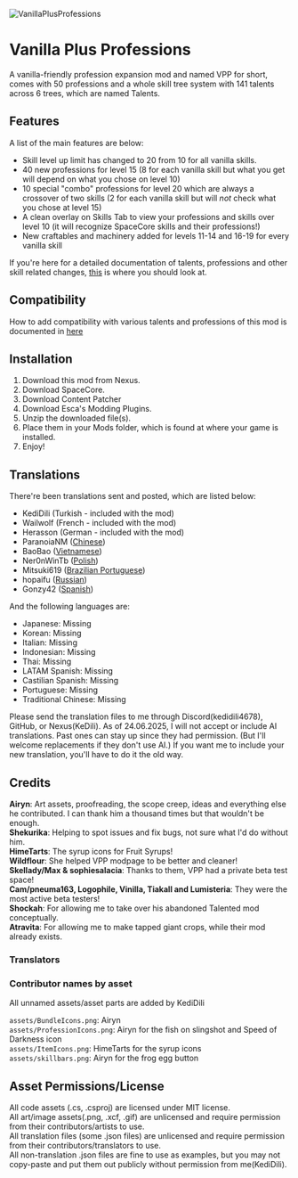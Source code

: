 ![VanillaPlusProfessions](https://github.com/user-attachments/assets/83117448-8b91-4955-8e08-5bca3e727c8a)

# Vanilla Plus Professions
A vanilla-friendly profession expansion mod and named VPP for short, comes with 50 professions and a whole skill tree system with 141 talents across 6 trees, which are named Talents.

## Features
A list of the main features are below:

- Skill level up limit has changed to 20 from 10 for all vanilla skills.
- 40 new professions for level 15 (8 for each vanilla skill but what you get will depend on what you chose on level 10)
- 10 special "combo" professions for level 20 which are always a crossover of two skills (2 for each vanilla skill but will *not* check what you chose at level 15)
- A clean overlay on Skills Tab to view your professions and skills over level 10 (it will recognize SpaceCore skills and their professions!)
- New craftables and machinery added for levels 11-14 and 16-19 for every vanilla skill

If you're here for a detailed documentation of talents, professions and other skill related changes, [this](https://github.com/KediDili/VanillaPlusProfessions/blob/main/features.md) is where you should look at.

## Compatibility
How to add compatibility with various talents and professions of this mod is documented in [here](https://github.com/KediDili/VanillaPlusProfessions/blob/main/compatibility.md)

## Installation
1) Download this mod from Nexus.
2) Download SpaceCore.
3) Download Content Patcher
4) Download Esca's Modding Plugins.
5) Unzip the downloaded file(s).
6) Place them in your Mods folder, which is found at where your game is installed.
7) Enjoy!

## Translations
There're been translations sent and posted, which are listed below:
- KediDili (Turkish - included with the mod)
- Wailwolf (French - included with the mod)
- Herasson (German - included with the mod)
- ParanoiaNM ([Chinese](https://www.nexusmods.com/stardewvalley/mods/30374)﻿)
- BaoBao ([Vietnamese](https://www.nexusmods.com/stardewvalley/mods/30513))
- Ner0nWinTb ([Polish](https://www.nexusmods.com/stardewvalley/mods/30494)﻿)
- Mitsuki619 ([Brazilian Portuguese](https://www.nexusmods.com/stardewvalley/mods/30320﻿))
- hopaifu ([Russian](https://www.nexusmods.com/stardewvalley/mods/30572)﻿)
- Gonzy42 ([Spanish](https://www.nexusmods.com/stardewvalley/mods/30338﻿))

And the following languages are:
- Japanese: Missing
- Korean: Missing
- Italian: Missing
- Indonesian: Missing
- Thai: Missing
- LATAM Spanish: Missing
- Castilian Spanish: Missing
- Portuguese: Missing
- Traditional Chinese: Missing

Please send the translation files to me through Discord(kedidili4678), GitHub, or Nexus(KeDili).
As of 24.06.2025, I will not accept or include AI translations. Past ones can stay up since they had permission. (But I'll welcome replacements if they don't use AI.)
If you want me to include your new translation, you'll have to do it the old way.

## Credits
**Airyn**: Art assets, proofreading, the scope creep, ideas and everything else he contributed. I can thank him a thousand times but that wouldn't be enough.
<br/>**Shekurika**: Helping to spot issues and fix bugs, not sure what I'd do without him.
<br/>**HimeTarts**: The syrup icons for Fruit Syrups!
<br/>**Wildflour**: She helped VPP modpage to be better and cleaner!
<br/>**Skellady/Max & sophiesalacia**: Thanks to them, VPP had a private beta test space!
<br/>**Cam/pneuma163, Logophile, Vinilla, Tiakall and Lumisteria**: They were the most active beta testers!
<br/>**Shockah**: For allowing me to take over his abandoned Talented mod conceptually.
<br/>**Atravita**: For allowing me to make tapped giant crops, while their mod already exists.

### Translators

### Contributor names by asset
All unnamed assets/asset parts are added by KediDili

``assets/BundleIcons.png``: Airyn
<br/>``assets/ProfessionIcons.png``: Airyn for the fish on slingshot and Speed of Darkness icon
<br/>``assets/ItemIcons.png``: HimeTarts for the syrup icons
<br/>``assets/skillbars.png``: Airyn for the frog egg button

## Asset Permissions/License
All code assets (.cs, .csproj) are licensed under MIT license.
<br/>All art/image assets(.png, .xcf, .gif) are unlicensed and require permission from their contributors/artists to use.
<br/>All translation files (some .json files) are unlicensed and require permission from their contributors/translators to use.
<br/>All non-translation .json files are fine to use as examples, but you may not copy-paste and put them out publicly without permission from me(KediDili).










